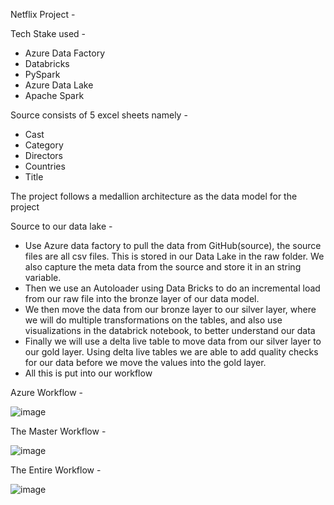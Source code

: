 Netflix Project -

Tech Stake used - 
 - Azure Data Factory
 - Databricks
 - PySpark
 - Azure Data Lake
 - Apache Spark
 
Source consists of 5 excel sheets namely -
- Cast
- Category
- Directors
- Countries
- Title

The project follows a medallion architecture as the data model for the project

Source to our data lake -
- Use Azure data factory to pull the data from GitHub(source), the source files are all csv files. This is stored in our Data Lake in the raw folder. We also capture the meta data from the source and store it in an string variable. 
- Then we use an Autoloader using Data Bricks to do an incremental load from our raw file into the bronze layer of our data model.
- We then move the data from our bronze layer to our silver layer, where we will do multiple transformations on the tables, and also use visualizations in the databrick notebook, to better understand our data
- Finally we will use a delta live table to move data from our silver layer to our gold layer. Using delta live tables we are able to add quality checks for our data before we move the values into the gold layer.
- All this is put into our workflow


Azure Workflow -

![image](https://github.com/user-attachments/assets/4b9c410d-c1ef-4542-8cb7-88a172a90034)

The Master Workflow -

![image](https://github.com/user-attachments/assets/89e7e890-9021-4ae6-94f9-b0cabc8fbdb4)

The Entire Workflow -

![image](https://github.com/user-attachments/assets/d9f62a0e-65b6-49d4-a6de-7c73eebfe51e)
